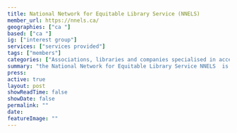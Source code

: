 ```yaml
---
title: National Network for Equitable Library Service (NNELS)
member_url: https://nnels.ca/
geographies: ["ca "]
based: ["ca "]
ig: ["interest group"] 
services: ["services provided"] 
tags: ["members"]
categories: ["Associations, libraries and companies specialised in accessibility services"]
summary: "the National Network for Equitable Library Service NNELS  is a repository of content owned and sustained by Canadian public libraries."
press:
active: true
layout: post
showReadTime: false
showDate: false
permalink: ""
date: 
featureImage: ""
---
```

